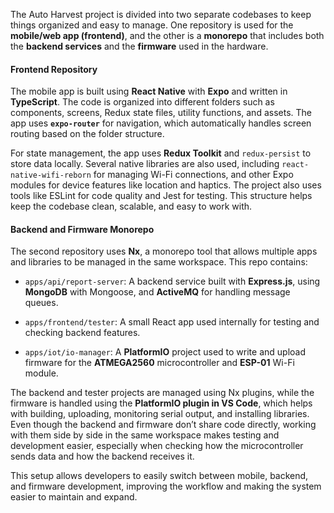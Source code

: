The Auto Harvest project is divided into two separate codebases to keep things organized and easy to manage. One repository is used for the **mobile/web app (frontend)**, and the other is a **monorepo** that includes both the **backend services** and the **firmware** used in the hardware.

#### **Frontend Repository**

The mobile app is built using **React Native** with **Expo** and written in **TypeScript**. The code is organized into different folders such as components, screens, Redux state files, utility functions, and assets. The app uses **`expo-router`** for navigation, which automatically handles screen routing based on the folder structure.

For state management, the app uses **Redux Toolkit** and `redux-persist` to store data locally. Several native libraries are also used, including `react-native-wifi-reborn` for managing Wi-Fi connections, and other Expo modules for device features like location and haptics. The project also uses tools like ESLint for code quality and Jest for testing. This structure helps keep the codebase clean, scalable, and easy to work with.

#### **Backend and Firmware Monorepo**

The second repository uses **Nx**, a monorepo tool that allows multiple apps and libraries to be managed in the same workspace. This repo contains:

- `apps/api/report-server`: A backend service built with **Express.js**, using **MongoDB** with Mongoose, and **ActiveMQ** for handling message queues.
    
- `apps/frontend/tester`: A small React app used internally for testing and checking backend features.
    
- `apps/iot/io-manager`: A **PlatformIO** project used to write and upload firmware for the **ATMEGA2560** microcontroller and **ESP-01** Wi-Fi module.
    

The backend and tester projects are managed using Nx plugins, while the firmware is handled using the **PlatformIO plugin in VS Code**, which helps with building, uploading, monitoring serial output, and installing libraries. Even though the backend and firmware don’t share code directly, working with them side by side in the same workspace makes testing and development easier, especially when checking how the microcontroller sends data and how the backend receives it.

This setup allows developers to easily switch between mobile, backend, and firmware development, improving the workflow and making the system easier to maintain and expand.